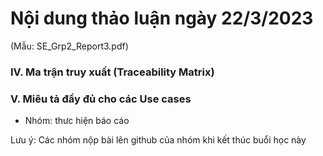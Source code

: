 # Nội dung thảo luận ngày 22/3/2023

<!--### III. Các đặc tả yêu cầu chức năng-->
<!--1. Bảng tác nhân và mục đích-->

<!--2. Miêu tác các Use cases-->
<!--+ 2.1. Các miêu tả use case-->
<!--+ 2.2. Lược đồ Use cases-->

(Mẫu: SE_Grp2_Report3.pdf)
### IV. Ma trận truy xuất (Traceability Matrix)

### V. Miêu tả đầy đủ cho các Use cases

- Nhóm: thưc hiện báo cáo

Lưu ý: Các nhóm nộp bài lên github của nhóm khi kết thúc buổi học này

